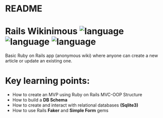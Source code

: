 # README

# Rails Wikinimous ![language](https://img.shields.io/badge/language-Ruby-red.svg) ![language](https://img.shields.io/badge/language-HTML-orange.svg) ![language](https://img.shields.io/badge/language-CSS-blueviolet.svg)
Basic Ruby on Rails app (anonymous wiki) where anyone can create a new article or update an existing one.

# Key learning points:
* How to create an MVP using Ruby on Rails MVC-OOP Structure
* How to build a **DB Schema**
* How to create and interact with relational databases **(Sqlite3)**
* How to use Rails **Faker** and **Simple Form** gems
